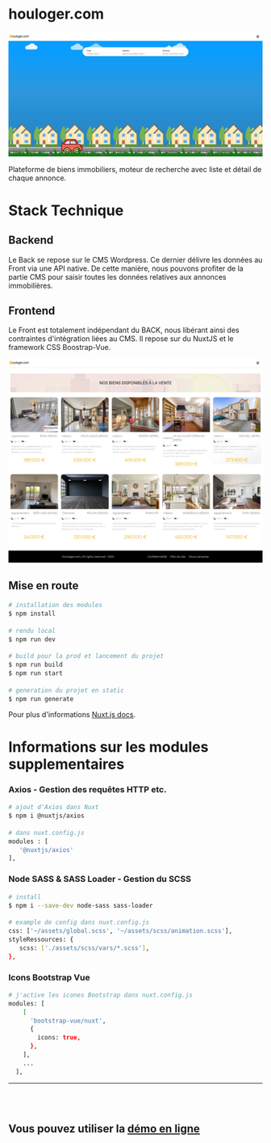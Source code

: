 # houloger.com

![Home Houloger.com](/static/img/screen/home.jpg)

Plateforme de biens immobiliers, moteur de recherche avec liste et détail de chaque annonce.

# Stack Technique

## Backend

Le Back se repose sur le CMS Wordpress. Ce dernier délivre les données au Front via une API native.
De cette manière, nous pouvons profiter de la partie CMS pour saisir toutes les données relatives aux annonces immobilières.

## Frontend

Le Front est totalement indépendant du BACK, nous libérant ainsi des contraintes d'intégration liées au CMS.
Il repose sur du NuxtJS et le framework CSS Boostrap-Vue.

![Exemple liste de biens](/static/img/screen/liste.jpg)

## Mise en route

```bash
# installation des modules
$ npm install

# rendu local
$ npm run dev

# build pour la prod et lancement du projet
$ npm run build
$ npm run start

# generation du projet en static
$ npm run generate
```

Pour plus d'informations [Nuxt.js docs](https://nuxtjs.org).

# Informations sur les modules supplementaires

### Axios - Gestion des requêtes HTTP etc.

```bash
# ajout d'Axios dans Nuxt
$ npm i @nuxtjs/axios

# dans nuxt.config.js
modules : [
   '@nuxtjs/axios'
],
```

### Node SASS & SASS Loader - Gestion du SCSS

```bash
# install
$ npm i --save-dev node-sass sass-loader

# example de config dans nuxt.config.js
css: ['~/assets/global.scss', '~/assets/scss/animation.scss'],
styleRessources: {
   scss: ['./assets/scss/vars/*.scss'],
},
```

### Icons Bootstrap Vue

```bash
# j'active les icones Bootstrap dans nuxt.config.js
modules: [
    [
      'bootstrap-vue/nuxt',
      {
        icons: true,
      },
    ],
    ...
  ],
```

---

<br>
<br>

## Vous pouvez utiliser la [démo en ligne](https://houloger.netlify.app/)
